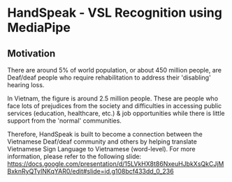 # HandSpeak - VSL Recognition using MediaPipe
## Motivation
There are around 5% of world population, or about 450 million people, are Deaf/deaf people who require rehabilitation to address their 'disabling' hearing loss.

In Vietnam, the figure is around 2.5 million people. These are people who face lots of prejudices from the society and difficulties in accessing public services (education, healthcare, etc.) & job opportunities while there is little support from the 'normal' communities.

Therefore, HandSpeak is built to become a connection between the Vietnamese Deaf/deaf community and others by helping translate Vietnamese Sign Language to Vietnamese (word-level). For more information, please refer to the following slide: https://docs.google.com/presentation/d/15LVkHX8t86NxeuHJbkXsQkCJjMBxknRyQTyINKqYAR0/edit#slide=id.g108bcf433dd_0_236
